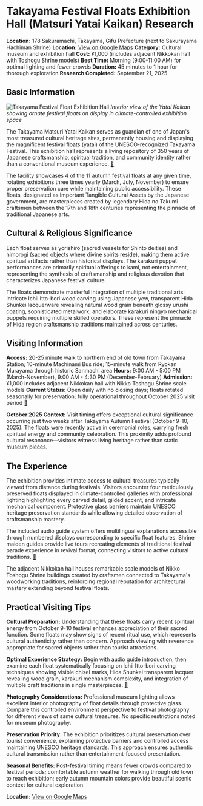 # Takayama Festival Floats Exhibition Hall (Matsuri Yatai Kaikan) Research

**Location:** 178 Sakuramachi, Takayama, Gifu Prefecture (next to Sakurayama Hachiman Shrine)
**Location:** [View on Google Maps](https://maps.google.com/maps?q=36.1484031,137.2601125)
**Category:** Cultural museum and exhibition hall
**Cost:** ¥1,000 (includes adjacent Nikkokan hall with Toshogu Shrine models)
**Best Time:** Morning (9:00-11:00 AM) for optimal lighting and fewer crowds
**Duration:** 45 minutes to 1 hour for thorough exploration
**Research Completed:** September 21, 2025

## Basic Information

![Takayama Festival Float Exhibition Hall](https://upload.wikimedia.org/wikipedia/commons/thumb/f/f1/Takayama_Festival_Float_Exhibition_Hall_-_Takayama%2C_Gifu%2C_Japan_-_DSC06503.jpg/800px-Takayama_Festival_Float_Exhibition_Hall_-_Takayama%2C_Gifu%2C_Japan_-_DSC06503.jpg)
*Interior view of the Yatai Kaikan showing ornate festival floats on display in climate-controlled exhibition space*

The Takayama Matsuri Yatai Kaikan serves as guardian of one of Japan's most treasured cultural heritage sites, permanently housing and displaying the magnificent festival floats (yatai) of the UNESCO-recognized Takayama Festival. This exhibition hall represents a living repository of 350 years of Japanese craftsmanship, spiritual tradition, and community identity rather than a conventional museum experience. [🔗](https://www.japan-guide.com/e/e5905.html)

The facility showcases 4 of the 11 autumn festival floats at any given time, rotating exhibitions three times yearly (March, July, November) to ensure proper preservation care while maintaining public accessibility. These floats, designated as Important Tangible Cultural Assets by the Japanese government, are masterpieces created by legendary Hida no Takumi craftsmen between the 17th and 18th centuries representing the pinnacle of traditional Japanese arts.

## Cultural & Religious Significance

Each float serves as yorishiro (sacred vessels for Shinto deities) and himorogi (sacred objects where divine spirits reside), making them active spiritual artifacts rather than historical displays. The karakuri puppet performances are primarily spiritual offerings to kami, not entertainment, representing the synthesis of craftsmanship and religious devotion that characterizes Japanese festival culture.

The floats demonstrate masterful integration of multiple traditional arts: intricate Ichii Itto-bori wood carving using Japanese yew, transparent Hida Shunkei lacquerware revealing natural wood grain beneath glossy urushi coating, sophisticated metalwork, and elaborate karakuri ningyo mechanical puppets requiring multiple skilled operators. These represent the pinnacle of Hida region craftsmanship traditions maintained across centuries.

## Visiting Information

**Access:** 20-25 minute walk to northern end of old town from Takayama Station; 10-minute Machinami Bus ride; 15-minute walk from Ryokan Murayama through historic Sanmachi area
**Hours:** 9:00 AM - 5:00 PM (March-November), 9:00 AM - 4:30 PM (December-February)
**Admission:** ¥1,000 includes adjacent Nikkokan hall with Nikko Toshogu Shrine scale models
**Current Status:** Open daily with no closing days; floats rotated seasonally for preservation; fully operational throughout October 2025 visit period [🔗](https://www.japan-guide.com/e/e5905.html)

**October 2025 Context:** Visit timing offers exceptional cultural significance occurring just two weeks after Takayama Autumn Festival (October 9-10, 2025). The floats were recently active in ceremonial roles, carrying fresh spiritual energy and community celebration. This proximity adds profound cultural resonance—visitors witness living heritage rather than static museum pieces.

## The Experience

The exhibition provides intimate access to cultural treasures typically viewed from distance during festivals. Visitors encounter four meticulously preserved floats displayed in climate-controlled galleries with professional lighting highlighting every carved detail, gilded accent, and intricate mechanical component. Protective glass barriers maintain UNESCO heritage preservation standards while allowing detailed observation of craftsmanship mastery.

The included audio guide system offers multilingual explanations accessible through numbered displays corresponding to specific float features. Shrine maiden guides provide live tours recreating elements of traditional festival parade experience in revival format, connecting visitors to active cultural traditions. [🔗](https://visitgifu.com/see-do/sakurayama-hachiman-shrine-takayama-festival-floats-exhibition-hall/)

The adjacent Nikkokan hall houses remarkable scale models of Nikko Toshogu Shrine buildings created by craftsmen connected to Takayama's woodworking traditions, reinforcing regional reputation for architectural mastery extending beyond festival floats.

## Practical Visiting Tips

**Cultural Preparation:** Understanding that these floats carry recent spiritual energy from October 9-10 festival enhances appreciation of their sacred function. Some floats may show signs of recent ritual use, which represents cultural authenticity rather than concern. Approach viewing with reverence appropriate for sacred objects rather than tourist attractions.

**Optimal Experience Strategy:** Begin with audio guide introduction, then examine each float systematically focusing on Ichii Itto-bori carving techniques showing visible chisel marks, Hida Shunkei transparent lacquer revealing wood grain, karakuri mechanism complexity, and integration of multiple craft traditions in single masterpieces. [🔗](https://www.tripadvisor.com/Attraction_Review-g298113-d320162-Reviews-Takayama_Festival_Floats_Exhibition_Hall-Takayama_Gifu_Prefecture_Tokai_Chubu.html)

**Photography Considerations:** Professional museum lighting allows excellent interior photography of float details through protective glass. Compare this controlled environment perspective to festival photography for different views of same cultural treasures. No specific restrictions noted for museum photography.

**Preservation Priority:** The exhibition prioritizes cultural preservation over tourist convenience, explaining protective barriers and controlled access maintaining UNESCO heritage standards. This approach ensures authentic cultural transmission rather than entertainment-focused presentation.

**Seasonal Benefits:** Post-festival timing means fewer crowds compared to festival periods; comfortable autumn weather for walking through old town to reach exhibition; early autumn mountain colors provide beautiful scenic context for cultural exploration.

**Location:** [View on Google Maps](https://www.google.com/maps/place/Takayama+Festival+Floats+Exhibition+Hall/@36.1448,137.2592,17z)
